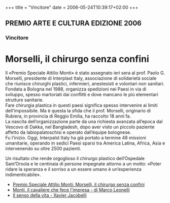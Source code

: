 +++
title = "Vincitore"
date = 2006-05-24T10:39:17+02:00
+++
##  PREMIO ARTE E CULTURA EDIZIONE 2006

### Vincitore

# Morselli, il chirurgo senza confini

Il «Premio Speciale Attilio Monti» è stato assegnato ieri sera al prof. Paolo G. Morselli, presidente di Interplast Italy, associazione di solidarietà sociale che riunisce chirurghi plastici, infermieri, anestesisti e volontari non sanitari.  
Fondata a Bologna nel 1988, organizza spedizioni nei Paesi in via di sviluppo, spesso martoriati dai conflitti e dove mancano le più elementari strutture sanitarie.  
Fare chirurgia plastica in questi paesi significa spesso intervenire ai limiti dell’impossibile. Ma è questa la sfida che il prof. Morselli, originario di Rubiera, in provincia di Reggio Emilia, ha raccolto 18 anni fa.  
La nascita dell’organizzazione parte da una richiesta avanzata all’epoca dal Vescovo di Dakka, nel Bangladesh, dopo aver visto un piccolo paziente affetto da labiopalatoschisi e operato dall’équipe bolognese.  
Fu l’inizio. Oggi, Interpalst Italy ha già portato a termine 48 missioni umanitarie, operando in sedici Paesi sparsi tra America Latina, Africa, Asia e intervenendo su oltre 2500 pazienti.

Un risultato che rende orgoglioso il chirurgo plastico dell’Ospedale Sant’Orsola e le centinaia di persone impegnate attorno a un motto: «Poter ridare la speranza e il sorriso a un essere umano è un’esperienza indimenticabile».

* [Premio Speciale Attilio Monti: Morselli, il chirurgo senza confini](vincitore_2.html)
* [Monti, il cavaliere che fece l'impresa - di Marco Leonelli](vincitore_3.html)
* [Il senso della vita - Xavier Jacobelli](vincitore_4.html)
